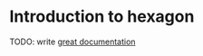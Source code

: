 # Introduction to hexagon

TODO: write [great documentation](http://jacobian.org/writing/what-to-write/)

